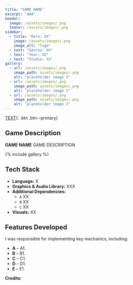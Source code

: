 ```yaml
---
title: "GAME NAME"
excerpt: "AAA"
header:
  image: /assets/images/.png
  teaser: /assets/images/.png
sidebar:
  - title: "Role: XX"
    image: /assets/images/.png
    image_alt: "logo"
  - text: "Genres: XX"
  - text: "Year: XX"
  - text: "Studio: XX"
gallery:
  - url: /assets/images/.png
    image_path: assets/images/.png
    alt: "placeholder image 3"
  - url: /assets/images/.png
    image_path: assets/images/.png
    alt: "placeholder image 1"
  - url: /assets/images/.png
    image_path: assets/images/.png
    alt: "placeholder image 2"
---
```

[TEXT](#LINK){: .btn .btn--primary}
## Game Description
**GAME NAME**  GAME DESCRIPTION 

{% include gallery %}

## Tech Stack
- **Language:** X
- **Graphics & Audio Library:** XXX
- **Additional Dependencies:**
  - `A` XX
  - `B` XX
  - `C` XX
- **Visuals:** XX

## Features Developed
I was responsible for implementing key mechanics, including:
- **A** – A1.
- **B** – B1.
- **C** – C1.
- **D** – D1.
- **E** – E1.


**Credits:**

